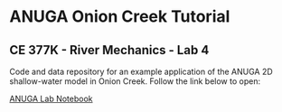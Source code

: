 # ANUGA Onion Creek Tutorial
## CE 377K - River Mechanics - Lab 4

Code and data repository for an example application of the ANUGA 2D shallow-water model in Onion Creek. Follow the link below to open:

[ANUGA Lab Notebook](https://colab.research.google.com/github/wrightky/ANUGA_OnionCreek_Tutorial/blob/main/notebooks/notebook1.ipynb)
